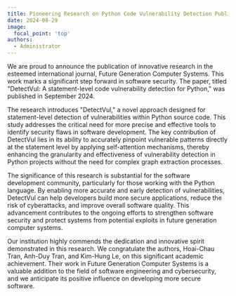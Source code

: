 ```yaml
---
title: Pioneering Research on Python Code Vulnerability Detection Published
date: 2024-08-29
image:
  focal_point: 'top'
authors:
  - Administrator
---
```

We are proud to announce the publication of innovative research in the esteemed international journal, Future Generation Computer Systems. This work marks a significant step forward in software security. The paper, titled "DetectVul: A statement-level code vulnerability detection for Python," was published in September 2024.

The research introduces "DetectVul," a novel approach designed for statement-level detection of vulnerabilities within Python source code. This study addresses the critical need for more precise and effective tools to identify security flaws in software development. The key contribution of DetectVul lies in its ability to accurately pinpoint vulnerable patterns directly at the statement level by applying self-attention mechanisms, thereby enhancing the granularity and effectiveness of vulnerability detection in Python projects without the need for complex graph extraction processes.

The significance of this research is substantial for the software development community, particularly for those working with the Python language. By enabling more accurate and early detection of vulnerabilities, DetectVul can help developers build more secure applications, reduce the risk of cyberattacks, and improve overall software quality. This advancement contributes to the ongoing efforts to strengthen software security and protect systems from potential exploits in future generation computer systems.

Our institution highly commends the dedication and innovative spirit demonstrated in this research. We congratulate the authors, Hoai-Chau Tran, Anh-Duy Tran, and Kim-Hung Le, on this significant academic achievement. Their work in Future Generation Computer Systems is a valuable addition to the field of software engineering and cybersecurity, and we anticipate its positive influence on developing more secure software.